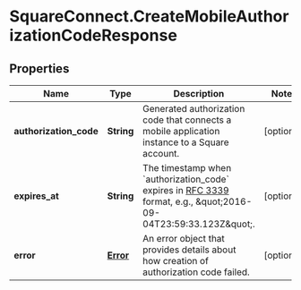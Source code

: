# SquareConnect.CreateMobileAuthorizationCodeResponse

## Properties
Name | Type | Description | Notes
------------ | ------------- | ------------- | -------------
**authorization_code** | **String** | Generated authorization code that connects a mobile application instance to a Square account. | [optional] 
**expires_at** | **String** | The timestamp when &#x60;authorization_code&#x60; expires in [RFC 3339](https://tools.ietf.org/html/rfc3339) format, e.g., \&quot;2016-09-04T23:59:33.123Z\&quot;. | [optional] 
**error** | [**Error**](Error.md) | An error object that provides details about how creation of authorization code failed. | [optional] 


